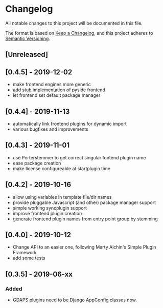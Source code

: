 # Changelog
All notable changes to this project will be documented in this file.

The format is based on [Keep a Changelog](https://keepachangelog.com/en/1.0.0/),
and this project adheres to [Semantic Versioning](https://semver.org/spec/v2.0.0.html).

## [Unreleased]

## [0.4.5] - 2019-12-02
- make frontend engines more generic
- add stub implementation of pyside frontend
- let frontend set default package manager

## [0.4.4] - 2019-11-13
- automatically link frontend plugins for dynamic import
- various bugfixes and improvements

## [0.4.3] - 2019-11-01
- use Porterstemmer to get correct singular fontend plugin name
- ease package creation
- make license configureable at startplugin time

## [0.4.2] - 2019-10-16
- allow using variables in template file/dir names
- provide pluggable Javascript (and other) package manager support
- simple working syncplugin support
- improve frontend plugin creation
- generate frontend plugin names from entry point group by stemming

## [0.4.0] - 2019-10-12
- Change API to an easier one, following Marty Alchin's Simple Plugin Framework
- add some tests

## [0.3.5] - 2019-06-xx
### Added
- GDAPS plugins need to be Django AppConfig classes now.
